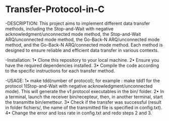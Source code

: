 # Transfer-Protocol-in-C

-DESCRIPTION:
  This project aims to implement different data transfer methods, including the Stop-and-Wait with negative acknowledgment/unconnected mode method, the Stop-and-Wait ARQ/unconnected mode method, the Go-Back-N ARQ/unconnected mode method, and the Go-Back-N ARQ/connected mode method. Each method is designed to ensure reliable and efficient data transfer in various contexts.
  
-Installation:
  1• Clone this repository to your local machine.
  2• Ensure you have the required dependencies installed.
  3• Compile the code according to the specific instructions for each transfer method.

  -USAGE:
    1• make tdd(number of protocol); for example : make tdd1 for the protocol 1(Stop-and-Wait with negative acknowledgment/unconnected mode). This will generate the v1 protocol executables in the bin/ folder.
    2• In a terminal, launch the receiver bin/recepteur, then, in another terminal, start the transmitte bin/emetteur.
    3• Check if the transfer was successful (result in folder fichiers/, the name of the transmitted file is specified in config.txt).
    4• Change the error and loss rate in config.txt and redo steps 2 and 3.
  
  
